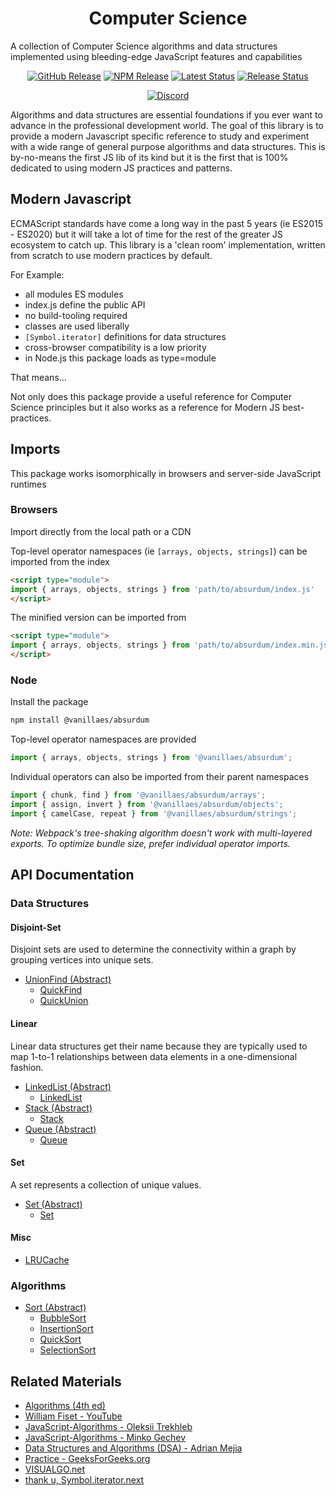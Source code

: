 <h1 align="center">Computer Science</h1>

A collection of Computer Science algorithms and data structures implemented using bleeding-edge JavaScript features and capabilities 

<div align="center">
  <a href="https://github.com/vanillaes/computer-science/releases"><img src="https://badgen.net/github/tag/vanillaes/computer-science" alt="GitHub Release"></a>
  <a href="https://www.npmjs.com/package/@vanillaes/computer-science"><img src="https://badgen.net/npm/v/@vanillaes/computer-science" alt="NPM Release"></a>
  <a href="https://github.com/vanillaes/computer-science/actions"><img src="https://github.com/vanillaes/computer-science/workflows/Latest/badge.svg" alt="Latest Status"></a>
  <a href="https://github.com/vanillaes/computer-science/actions"><img src="https://github.com/vanillaes/computer-science/workflows/Release/badge.svg" alt="Release Status"></a>

  <a href="https://discord.gg/aSWYgtybzV"><img alt="Discord" src="https://img.shields.io/discord/723296249121603604?color=%23738ADB"></a>
</div>

Algorithms and data structures are essential foundations if you ever want to advance in the professional development world. The goal of this library is to provide a modern Javascript specific reference to study and experiment with a wide range of general purpose algorithms and data structures. This is by-no-means the first JS lib of its kind but it is the first that is 100% dedicated to using modern JS practices and patterns.

## Modern Javascript

ECMAScript standards have come a long way in the past 5 years (ie ES2015 - ES2020) but it will take a lot of time for the rest of the greater JS ecosystem to catch up. This library is a 'clean room' implementation, written from scratch to use modern practices by default.

For Example:

- all modules ES modules
- index.js define the public API
- no build-tooling required
- classes are used liberally 
- `[Symbol.iterator]` definitions for data structures
- cross-browser compatibility is a low priority
- in Node.js this package loads as type=module

That means...

Not only does this package provide a useful reference for Computer Science principles but it also works as a reference for Modern JS best-practices.  

## Imports

This package works isomorphically in browsers and server-side JavaScript runtimes

### Browsers

Import directly from the local path or a CDN

Top-level operator namespaces (ie `[arrays, objects, strings]`) can be imported from the index

```html
<script type="module">
import { arrays, objects, strings } from 'path/to/absurdum/index.js'
</script>
```

The minified version can be imported from

```html
<script type="module">
import { arrays, objects, strings } from 'path/to/absurdum/index.min.js'
</script>
```

### Node

Install the package

```sh
npm install @vanillaes/absurdum
```

Top-level operator namespaces are provided

```javascript
import { arrays, objects, strings } from '@vanillaes/absurdum';
```

Individual operators can also be imported from their parent namespaces

```javascript
import { chunk, find } from '@vanillaes/absurdum/arrays';
import { assign, invert } from '@vanillaes/absurdum/objects';
import { camelCase, repeat } from '@vanillaes/absurdum/strings';
```

*Note: Webpack's tree-shaking algorithm doesn't work with multi-layered exports. To optimize bundle size, prefer individual operator imports.*

## API Documentation
### Data Structures

#### Disjoint-Set

Disjoint sets are used to determine the connectivity within a graph by grouping vertices into unique sets.

- [UnionFind (Abstract)][]
  - [QuickFind][]
  - [QuickUnion][]

[UnionFind (Abstract)]: ./docs/union-find.md
[QuickFind]: ./docs/UnionFind/QuickFind.md
[QuickUnion]: ./docs/UnionFind/QuickUnion.md 

#### Linear

Linear data structures get their name because they are typically used to map 1-to-1 relationships between data elements in a one-dimensional fashion.

- [LinkedList (Abstract)][]
  - [LinkedList][]
- [Stack (Abstract)][]
  - [Stack][]
- [Queue (Abstract)][]
  - [Queue][]

[LinkedList (Abstract)]: ./docs/linked-list.md
[LinkedList]: ./docs/LinkedList/LinkedList.md
[Stack (Abstract)]: ./docs/stack.md
[Stack]: ./docs/Stack/Stack.md
[Queue (Abstract)]: ./docs/queue.md
[Queue]: ./docs/Queue/Queue.md

#### Set

A set represents a collection of unique values.

- [Set (Abstract)][]
  - [Set][]

[Set (Abstract)]: ./docs/set.md
[Set]: ./docs/Set/Set.md

####  Misc

- [LRUCache][]

[LRUCache]: ./docs/Misc/LRUCache.md

### Algorithms

- [Sort (Abstract)][]
  - [BubbleSort][]
  - [InsertionSort][]
  - [QuickSort][]
  - [SelectionSort][]

[Sort (Abstract)]: ./docs/sort.md
[BubbleSort]: ./docs/Sort/BubbleSort.md
[InsertionSort]: ./docs/Sort/InsertionSort.md
[QuickSort]: ./docs/Sort/QuickSort.md
[SelectionSort]: ./docs/Sort/SelectionSort.md

## Related Materials

- [Algorithms (4th ed)][]
- [William Fiset - YouTube][]
- [JavaScript-Algorithms - Oleksii Trekhleb][]
- [JavaScript-Algorithms - Minko Gechev][]
- [Data Structures and Algorithms (DSA) - Adrian Mejia][]
- [Practice - GeeksForGeeks.org][]
- [VISUALGO.net][]
- [thank u, Symbol.iterator.next][]

[Algorithms (4th ed)]: https://algs4.cs.princeton.edu/home/
[William Fiset - YouTube]: https://www.youtube.com/channel/UCD8yeTczadqdARzQUp29PJw
[JavaScript-Algorithms - Oleksii Trekhleb]: https://github.com/trekhleb/javascript-algorithms
[JavaScript-Algorithms - Minko Gechev]: https://github.com/mgechev/javascript-algorithms
[Data Structures and Algorithms (DSA) - Adrian Mejia]: https://adrianmejia.com/categories/coding/data-structures-and-algorithms-dsa/
[Practice - GeeksForGeeks.org]: https://practice.geeksforgeeks.org/
[VISUALGO.net]: https://visualgo.net/en
[thank u, Symbol.iterator.next]: https://medium.com/front-end-weekly/thank-u-symbol-iterator-next-aef9f09ff78
